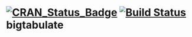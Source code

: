 [![CRAN_Status_Badge](http://www.r-pkg.org/badges/version/bigtabulate)](http://cran.r-project.org/package=bigtabulate)
[![Build Status](https://travis-ci.org/kaneplusplus/bigtabulate.png)](https://travis-ci.org/kaneplusplus/bigtabulate)
bigtabulate
===========
